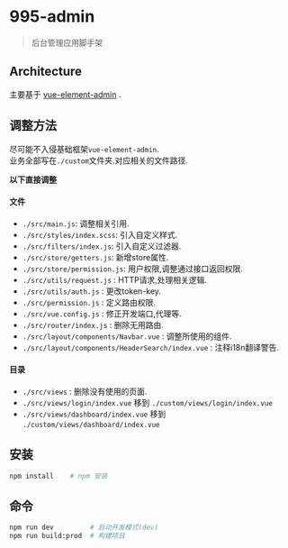 # 995-admin
> 后台管理应用脚手架

## Architecture

主要基于 [vue-element-admin](https://github.com/PanJiaChen/vue-element-admin) .

## 调整方法

尽可能不入侵基础框架`vue-element-admin`.      
业务全部写在`./custom`文件夹.对应相关的文件路径.    

**以下直接调整**

#### 文件
* `./src/main.js`: 调整相关引用.
* `./src/styles/index.scss`: 引入自定义样式.
* `./src/filters/index.js`: 引入自定义过滤器.
* `./src/store/getters.js`: 新增store属性.
* `./src/store/permission.js`: 用户权限,调整通过接口返回权限.
* `./src/utils/request.js` : HTTP请求,处理相关逻辑.
* `./src/utils/auth.js` : 更改token-key.
* `./src/permission.js` : 定义路由权限.
* `./src/vue.config.js` : 修正开发端口,代理等.
* `./src/router/index.js` : 删除无用路由.
* `./src/layout/components/Navbar.vue` : 调整所使用的组件.
* `./src/layout/components/HeaderSearch/index.vue` : 注释i18n翻译警告.
#### 目录
* `./src/views` : 删除没有使用的页面.    
* `./src/views/login/index.vue` 移到 `./custom/views/login/index.vue`    
* `./src/views/dashboard/index.vue` 移到 `./custom/views/dashboard/index.vue`

## 安装

``` bash
npm install    # npm 安装
```

## 命令

``` bash
npm run dev         # 启动开发模式(dev)
npm run build:prod  # 构建项目
```


